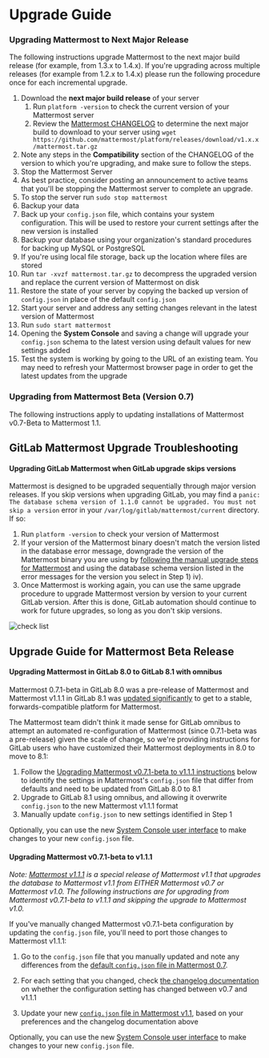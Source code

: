 # Upgrade Guide

### Upgrading Mattermost to Next Major Release 

The following instructions upgrade Mattermost to the next major build release (for example, from 1.3.x to 1.4.x). If you're upgrading across multiple releases (for example from 1.2.x to 1.4.x) please run the following procedure once for each incremental upgrade. 

1. Download the **next major build release** of your server
   1. Run `platform -version` to check the current version of your Mattermost server
   2. Review the [Mattermost CHANGELOG](https://github.com/mattermost/platform/blob/master/CHANGELOG.md) to determine the next major build to download to your server using `wget https://github.com/mattermost/platform/releases/download/v1.x.x/mattermost.tar.gz`
2. Note any steps in the **Compatibility** section of the CHANGELOG of the version to which you're upgrading, and make sure to follow the steps. 
3. Stop the Mattermost Server
  1. As best practice, consider posting an announcement to active teams that you'll be stopping the Mattermost server to complete an upgrade. 
  2. To stop the server run `sudo stop mattermost`
3. Backup your data
  1. Back up your `config.json` file, which contains your system configuration. This will be used to restore your current settings after the new version is installed
  2. Backup your database using your organization's standard procedures for backing up MySQL or PostgreSQL
  3. If you're using local file storage, back up the location where files are stored
4. Run `tar -xvzf mattermost.tar.gz` to decompress the upgraded version and replace the current version of Mattermost on disk
5. Restore the state of your server by copying the backed up version of `config.json` in place of the default `config.json` 
6. Start your server and address any setting changes relevant in the latest version of Mattermost
  1. Run `sudo start mattermost`
  2. Opening the **System Console** and saving a change will upgrade your `config.json` schema to the latest version using default values for new settings added
7. Test the system is working by going to the URL of an existing team. You may need to refresh your Mattermost browser page in order to get the latest updates from the upgrade

### Upgrading from Mattermost Beta (Version 0.7)

The following instructions apply to updating installations of Mattermost v0.7-Beta to Mattermost 1.1. 

## GitLab Mattermost Upgrade Troubleshooting 

#### Upgrading GitLab Mattermost when GitLab upgrade skips versions 

Mattermost is designed to be upgraded sequentially through major version releases. If you skip versions when upgrading GitLab, you may find a `panic: The database schema version of 1.1.0 cannot be upgraded. You must not skip a version` error in your `/var/log/gitlab/mattermost/current` directory. If so: 

1. Run `platform -version` to check your version of Mattermost 
2. If your version of the Mattermost binary doesn't match the version listed in the database error message, downgrade the version of the Mattermost binary you are using by [following the manual upgrade steps for Mattermost](https://github.com/mattermost/platform/blob/master/doc/install/Upgrade-Guide.md#upgrading-mattermost-to-next-major-release) and using the database schema version listed in the error messages for the version you select in Step 1) iv). 
3. Once Mattermost is working again, you can use the same upgrade procedure to upgrade Mattermost version by version to your current GitLab version. After this is done, GitLab automation should continue to work for future upgrades, so long as you don't skip versions. 

![check list](https://pre-release.mattermost.com/api/v1/files/get/pspxu7bu17yttmtnzsjnqu78fe/o1nq6cmn5pfo8k8tchb4gtx4kc/drxotqo833g6dycoqnteo9pxtr/Image%20Pasted%20at%202016-0-15%2017-20.png?d=%7B%22filename%22%3A%22drxotqo833g6dycoqnteo9pxtr%2FImage%2520Pasted%2520at%25202016-0-15%252017-20.png%22%2C%22time%22%3A%221452903541649%22%7D&h=%242a%2410%24vzr2kAFlM8cenAWX5pYp3uF6aaGXTgBjkN37qdkZZ4VziZTzCuu2y&t=rcgiyftm7jyrxnma1osd8zswby)

## Upgrade Guide for Mattermost Beta Release 

#### Upgrading Mattermost in GitLab 8.0 to GitLab 8.1 with omnibus

Mattermost 0.7.1-beta in GitLab 8.0 was a pre-release of Mattermost and Mattermost v1.1.1 in GitLab 8.1 was [updated significantly](https://github.com/mattermost/platform/blob/master/CHANGELOG.md#configjson-changes-from-v07-to-v10) to get to a stable, forwards-compatible platform for Mattermost. 

The Mattermost team didn't think it made sense for GitLab omnibus to attempt an automated re-configuration of Mattermost (since 0.7.1-beta was a pre-release) given the scale of change, so we're providing instructions for GitLab users who have customized their Mattermost deployments in 8.0 to move to 8.1: 

1. Follow the [Upgrading Mattermost v0.7.1-beta to v1.1.1 instructions](https://github.com/mattermost/platform/blob/master/doc/install/Upgrade-Guide.md#upgrading-mattermost-v071-beta-to-v111) below to identify the settings in Mattermost's `config.json` file that differ from defaults and need to be updated from GitLab 8.0 to 8.1
2. Upgrade to GitLab 8.1 using omnibus, and allowing it overwrite `config.json` to the new Mattermost v1.1.1 format
3. Manually update `config.json` to new settings identified in Step 1

Optionally, you can use the new [System Console user interface](https://github.com/mattermost/platform/blob/master/doc/install/Configuration-Settings.md) to make changes to your new `config.json` file.

#### Upgrading Mattermost v0.7.1-beta to v1.1.1

_Note: [Mattermost v1.1.1](https://github.com/mattermost/platform/releases/tag/v1.1.1) is a special release of Mattermost v1.1 that upgrades the database to Mattermost v1.1 from EITHER Mattermost v0.7 or Mattermost v1.0. The following instructions are for upgrading from Mattermost v0.7.1-beta to v1.1.1 and skipping the upgrade to Mattermost v1.0._

If you've manually changed Mattermost v0.7.1-beta configuration by updating the `config.json` file, you'll need to port those changes to Mattermost v1.1.1: 

1. Go to the `config.json` file that you manually updated and note any differences from the [default `config.json` file in Mattermost 0.7](https://github.com/mattermost/platform/blob/v0.7.0/config/config.json). 

2. For each setting that you changed, check [the changelog documentation](https://github.com/mattermost/platform/blob/master/CHANGELOG.md#configjson-changes-from-v07-to-v10) on whether the configuration setting has changed between v0.7 and v1.1.1

3. Update your new [`config.json` file in Mattermost v1.1](https://github.com/mattermost/platform/blob/v1.1.0/config/config.json), based on your preferences and the changelog documentation above

Optionally, you can use the new [System Console user interface](https://github.com/mattermost/platform/blob/master/doc/install/Configuration-Settings.md) to make changes to your new `config.json` file.
